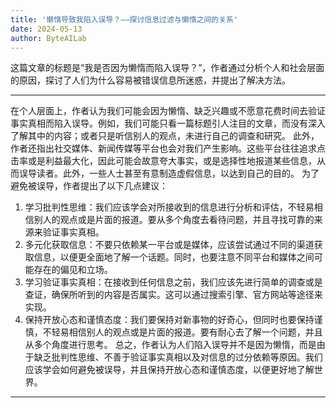 ```yaml
---
title: '懒惰导致我陷入误导？——探讨信息过滤与懒惰之间的关系'
date: 2024-05-13
author: ByteAILab
---
```


这篇文章的标题是“我是否因为懒惰而陷入误导？”，作者通过分析个人和社会层面的原因，探讨了人们为什么容易被错误信息所迷惑，并提出了解决方法。


---
在个人层面上，作者认为我们可能会因为懒惰、缺乏兴趣或不愿意花费时间去验证事实真相而陷入误导。例如，我们可能只看一篇标题引人注目的文章，而没有深入了解其中的内容；或者只是听信别人的观点，未进行自己的调查和研究。
此外，作者还指出社交媒体、新闻传媒等平台也会对我们产生影响。这些平台往往追求点击率或是利益最大化，因此可能会故意夸大事实，或是选择性地报道某些信息，从而误导读者。此外，一些人士甚至有意制造虚假信息，以达到自己的目的。
为了避免被误导，作者提出了以下几点建议：
1. 学习批判性思维：我们应该学会对所接收到的信息进行分析和评估，不轻易相信别人的观点或是片面的报道。要从多个角度去看待问题，并且寻找可靠的来源来验证事实真相。
2. 多元化获取信息：不要只依赖某一平台或是媒体，应该尝试通过不同的渠道获取信息，以便更全面地了解一个话题。同时，也要注意不同平台和媒体之间可能存在的偏见和立场。
3. 学习验证事实真相：在接收到任何信息之前，我们应该先进行简单的调查或是查证，确保所听到的内容是否属实。这可以通过搜索引擎、官方网站等途径来实现。
4. 保持开放心态和谨慎态度：我们要保持对新事物的好奇心，但同时也要保持谨慎，不轻易相信别人的观点或是片面的报道。要有耐心去了解一个问题，并且从多个角度进行思考。
总之，作者认为人们陷入误导并不是因为懒惰，而是由于缺乏批判性思维、不善于验证事实真相以及对信息的过分依赖等原因。我们应该学会如何避免被误导，并且保持开放心态和谨慎态度，以便更好地了解世界。
---

